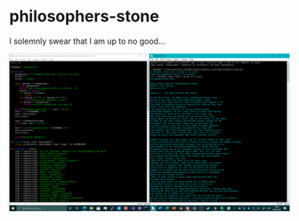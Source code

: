 # philosophers-stone
I solemnly swear that I am up to no good...

![screenshot](https://github.com/TheMindVirus/philosophers-stone/blob/main/screenshot.png)
